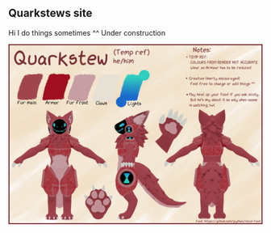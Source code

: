 ## Quarkstews site

Hi I do things sometimes ^^
Under construction

![Image](https://github.com/Quarkstew/quarkstew.github.io/blob/731a44567c0dc61bde79b03408bea9651d55ed60/ref_temp_smol.png)
